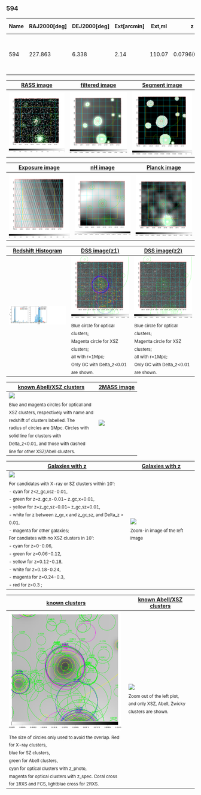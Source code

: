 <div STYLE="page-break-after: always;"></div>

### 594

|Name|RAJ2000[deg]|DEJ2000[deg] |Ext[arcmin]| Ext,ml | z | z_src| C|GC(XSZ,Delta_z<0.01)| GC(OPT,Delta_z<0.01)|GC| R_sig[arcmin] | R500[arcmin] | R500[Mpc]| CRsig[c/s] | CR500[c/s] |L500[1E44 erg/s]|F500[1E-12 erg/s/cm^2]| M500[1E14 Msun]|Tx[keV]|Cnt_sig|Beta|Rc[arcmin]|Comment|Alias|
|---|---|---|---|---|---|------|---|--------|---------|----------|---|---|---|---|---|---|---|---|---|---|---|---|---|---|
|594| 227.863| 6.338| 2.14| 110.07| 0.0796(0.005)| z1, z_xsz| B| F20, L03, MCXC, Tar, XB| A, N, RM, W| A, C, F20, L03, MCXC, N, Tar, W, XB| 12.212| 11.010| 0.993| 0.515(0.058)| 0.507(0.057)| 1.501(0.081)| 9.606(0.517)| 3.00(0.08)| 4.33(0.07)| 194.3| 0.922(-0.085+0.055)| 4.810(-0.540+0.385)| -| k243|

|[RASS image](../image/594/594_img.pdf)|[filtered image](../image/594/594_fil.pdf)|[Segment image](../image/594/594_seg.pdf)|
|-------------------|--------------------|-------------------|
| <img src="../image/594/594_img.png" width="300">  | <img src="../image/594/594_fil.png" width="300">   | <img src="../image/594/594_seg.png" width="300">  |

|[Exposure image](../image/594/594_mex.pdf)| [nH image](../image/594/594_nh.pdf)| [Planck image](../image/594/594_p.pdf)|
|-------------------|--------------------|-------------------|
|<img src="../image/594/594_mex.png" width="300">   | <img src="../image/594/594_nh.png" width="300">    | <img src="../image/594/594_p.png" width="300"> |

|[Redshift Histogram](../image/594/594_zg.pdf) | [DSS image(z1)](../image/594/594_dss_z1.pdf)      |  [DSS image(z2)](../image/594/594_dss_z2.pdf)    |
|-------------------|--------------------|-------------------|
|<img src="../image/594/594_zg.png" width="300"> |<img src="../image/594/594_dss_z1.png" width="300"> <sub><br>Blue circle for optical clusters; <br>Magenta circle for XSZ clusters; <br>all with r=1Mpc; <br>Only GC with Delta_z<0.01 are shown. </sub>| <img src="../image/594/594_dss_z2.png" width="300"><sub><br>Blue circle for optical clusters; <br>Magenta circle for XSZ clusters; <br>all with r=1Mpc; <br>Only GC with Delta_z<0.01 are shown. </sub> |

|[known Abell/XSZ clusters](../image/594/594_m.pdf) | [2MASS image](../image/594/594_2mass.pdf)      |
|-------------------|-------------------|
|<img src=../image/594/594_m.png width="300"> <br><sub>Blue and magenta circles for optical and <br>XSZ clusters, respectively with name and <br>redshift of clusters labelled. The <br>radius of circles are 1Mpc. Circles with <br>solid line for clusters with <br>Delta_z<0.01, and those with dashed <br>line for other XSZ/Abell clusters.        </sub>|<img src="../image/594/594_2mass.png" width="300">  |

|[Galaxies with z](../image/594/594_opt_ned.pdf) |[Galaxies with z](../image/594/594_opt_ned_zoom.pdf) |
|-------------------|-------------------|
| <img src=../image/594/594_opt_ned.png width="300"> <br><sub> For candidates with X-ray or SZ clusters within 10': <br> - cyan for z<z_gc,xsz-0.01, <br> - green for z=z_gc,x-0.01~ z_gc,x+0.01, <br> - yellow for z=z_gc,sz-0.01~ z_gc,sz+0.01, <br> - white for z between z_gc,x and z_gc,sz, and Delta_z > 0.01, <br> - magenta for other galaxies; <br>For candiates with no XSZ clusters in 10': <br> - cyan for z=0-0.06, <br> - green for z=0.06-0.12, <br> - yellow for z=0.12-0.18, <br> - white for z=0.18-0.24, <br> - magenta for z=0.24-0.3, <br> - red for z>0.3 ;  </sub>|<img src=../image/594/594_opt_ned_zoom.png width="300">  <br><sub> Zoom-in image of the left image</sub>|

|[known clusters](../image/594/594_gc.pdf) |[known Abell/XSZ clusters](../image/594/594_gc_large.pdf) |
|-------------------|-------------------|
| <img src=../image/594/594_gc.png width="300"> <br><sub> The size of circles only used to avoid the overlap. Red for X-ray clusters, <br> blue for SZ clusters, <br> green for Abell clusters, <br> cyan for optical clusters with z_photo, <br> magenta for optical clusters with z_spec. Coral cross for 1RXS and FCS, lightblue cross for 2RXS. </sub>|<img src=../image/594/594_gc_large.png width="300"> <br><sub> Zoom out of the left plot, <br> and only XSZ, Abell, Zwicky clusters are shown. </sub> |



